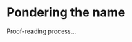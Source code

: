 # Pondering the name

Proof-reading process...

<!--
## Apsamikku extended

## Fleur-de-Lis and Tree of Life

## Lilies and pomegranates

## Life and death drama

## Sweet and salty waters
-->
